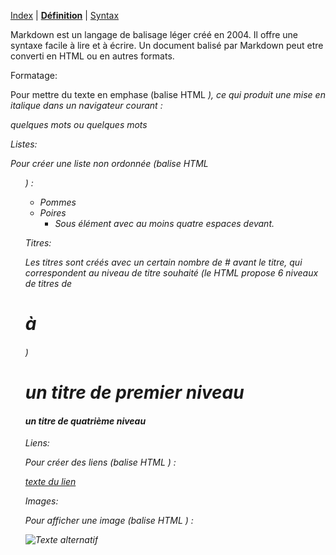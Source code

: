 [Index](https://github.com/JustineCrenier/exercice-markdown) | [**Définition**](#) | [Syntax](https://github.com/JustineCrenier/exercice-markdown/blob/master/syntax.md)

Markdown est un langage de balisage léger créé en 2004. Il offre une syntaxe facile à lire et à écrire. 
Un document balisé par Markdown peut etre converti en HTML ou en autres formats. 

Formatage:

Pour mettre du texte en emphase (balise HTML <em>), ce qui produit une mise en italique dans un navigateur courant :

*quelques mots* ou  _quelques mots_

Listes:

Pour créer une liste non ordonnée (balise HTML <ul>) :

* Pommes
* Poires
    * Sous élément avec au moins quatre espaces devant.

Titres:

Les titres sont créés avec un certain nombre de # avant le titre, qui correspondent au niveau de titre souhaité (le HTML propose 6 niveaux de titres de <h1> à <h6>)

# un titre de premier niveau
#### un titre de quatrième niveau


Liens:

Pour créer des liens (balise HTML <a>) :

[texte du lien](url_du_lien "texte pour le titre, facultatif")

Images:

Pour afficher une image (balise HTML <img>) :

![Texte alternatif](url_de_l'image "texte pour le titre, facultatif")



    






